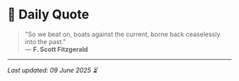 # 📜 Daily Quote

> "So we beat on, boats against the current, borne back ceaselessly into the past."  
> — **F. Scott Fitzgerald**

---

_Last updated: 09 June 2025 ⏳_
